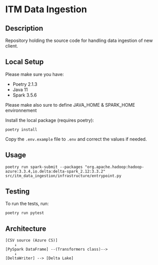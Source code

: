 # ITM Data Ingestion

## Description
Repository holding the source code for handling data ingestion of new client.

## Local Setup

Please make sure you have:
- Poetry 2.1.3
- Java 11
- Spark 3.5.6

Please make also sure to define JAVA_HOME & SPARK_HOME environnement

Install the local package (requires poetry):
```shell
poetry install
```

Copy the `.env.example` file to `.env` and correct the values if needed.

## Usage

```shell
poetry run spark-submit --packages "org.apache.hadoop:hadoop-azure:3.3.4,io.delta:delta-spark_2.12:3.3.2" src/itm_data_ingestion/infrastructure/entrypoint.py
```


## Testing

To run the tests, run:
```shell
poetry run pytest
```


## Architecture

```
[CSV source (Azure CS)]
    ↓ 
[PySpark DataFrame] --(Transformers class)-->
    ↓
[DeltaWriter] --> [Delta Lake]
```